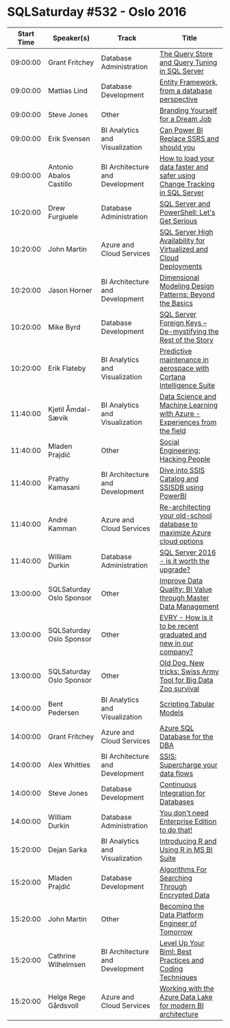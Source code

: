 # SQLSaturday #532 - Oslo 2016
Start Time|Speaker(s)|Track|Title
---|---|---|---
09:00:00|Grant Fritchey|Database Administration|[The Query Store and Query Tuning in SQL Server](49295.md)
09:00:00|Mattias Lind|Database Development|[Entity Framework, from a database perspective](49357.md)
09:00:00|Steve Jones|Other|[Branding Yourself for a Dream Job](50068.md)
09:00:00|Erik Svensen|BI Analytics and Visualization|[Can Power BI Replace SSRS and should you](50791.md)
09:00:00|Antonio Abalos Castillo|BI Architecture and Development|[How to load your data faster and safer using Change Tracking in SQL Server](51026.md)
10:20:00|Drew Furgiuele|Database Administration|[SQL Server and PowerShell: Let's Get Serious](48538.md)
10:20:00|John Martin|Azure and Cloud Services|[SQL Server High Availability for Virtualized and Cloud Deployments](48679.md)
10:20:00|Jason Horner|BI Architecture and Development|[Dimensional Modeling Design Patterns: Beyond the Basics](49731.md)
10:20:00|Mike Byrd|Database Development|[SQL Server Foreign Keys – De-mystifying the Rest of the Story](50295.md)
10:20:00|Erik Flateby|BI Analytics and Visualization|[Predictive maintenance in aerospace with Cortana Intelligence Suite](50956.md)
11:40:00|Kjetil Åmdal-Sævik|BI Analytics and Visualization|[Data Science and Machine Learning with Azure - Experiences from the field](47523.md)
11:40:00|Mladen Prajdić|Other|[Social Engineering: Hacking People](48107.md)
11:40:00|Prathy Kamasani|BI Architecture and Development|[Dive into SSIS Catalog and SSISDB using PowerBI](48472.md)
11:40:00|André Kamman|Azure and Cloud Services|[Re-architecting your old-school database to maximize Azure cloud options](49177.md)
11:40:00|William Durkin|Database Administration|[SQL Server 2016 - is it worth the upgrade?](51066.md)
13:00:00|SQLSaturday Oslo Sponsor|Other|[Improve Data Quality: BI Value through Master Data Management](53930.md)
13:00:00|SQLSaturday Oslo Sponsor|Other|[EVRY - How is it to be recent graduated and new in our company?](54023.md)
13:00:00|SQLSaturday Oslo Sponsor|Other|[Old Dog, New tricks: Swiss Army Tool for Big Data Zoo survival](54075.md)
14:00:00|Bent Pedersen|BI Analytics and Visualization|[Scripting Tabular Models](47017.md)
14:00:00|Grant Fritchey|Azure and Cloud Services|[Azure SQL Database for the DBA](49294.md)
14:00:00|Alex Whittles|BI Architecture and Development|[SSIS: Supercharge your data flows](49958.md)
14:00:00|Steve Jones|Database Development|[Continuous Integration for Databases](50069.md)
14:00:00|William Durkin|Database Administration|[You don't need Enterprise Edition to do that!](51067.md)
15:20:00|Dejan Sarka|BI Analytics and Visualization|[Introducing R and Using R in MS BI Suite](47074.md)
15:20:00|Mladen Prajdić|Database Development|[Algorithms For Searching Through Encrypted Data](48110.md)
15:20:00|John Martin|Other|[Becoming the Data Platform Engineer of Tomorrow](48293.md)
15:20:00|Cathrine Wilhelmsen|BI Architecture and Development|[Level Up Your Biml: Best Practices and Coding Techniques](50890.md)
15:20:00|Helge Rege Gårdsvoll|Azure and Cloud Services|[Working with the Azure Data Lake for modern BI architecture](50987.md)
